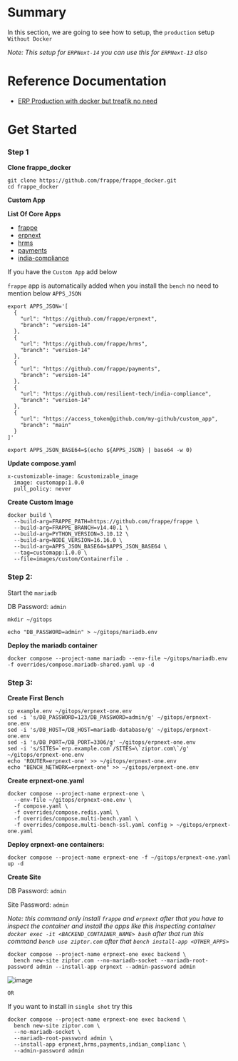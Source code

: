 # Summary
In this section, we are going to see how to setup,  the `production` setup `Without Docker`

*Note: This setup for `ERPNext-14` you can use this for `ERPNext-13` also*

# Reference Documentation
* [ERP Production with docker but treafik no need](https://discuss.frappe.io/t/erp-production-with-docker-but-treafik-no-need/106371/1)

# Get Started
### Step 1
**Clone frappe_docker**
```
git clone https://github.com/frappe/frappe_docker.git
cd frappe_docker
```
**Custom App**

**List Of Core Apps**

* [frappe](https://github.com/frappe/frappe/tree/version-14)
* [erpnext](https://github.com/frappe/erpnext/tree/version-14)
* [hrms](https://github.com/frappe/hrms/tree/version-14)
* [payments](https://github.com/frappe/payments/tree/version-14)
* [india-compliance](https://github.com/resilient-tech/india-compliance/tree/version-14)

If you have the `Custom App` add below

`frappe` app is automatically added when you install the `bench` no need to mention below `APPS_JSON`

```
export APPS_JSON='[
  {
    "url": "https://github.com/frappe/erpnext",
    "branch": "version-14"
  },
  {
    "url": "https://github.com/frappe/hrms",
    "branch": "version-14"
  },
  {
    "url": "https://github.com/frappe/payments",
    "branch": "version-14"
  },
  {
    "url": "https://github.com/resilient-tech/india-compliance",
    "branch": "version-14"
  },
  {
    "url": "https://access_token@github.com/my-github/custom_app",
    "branch": "main"
  }
]'
```

```
export APPS_JSON_BASE64=$(echo ${APPS_JSON} | base64 -w 0)
```

**Update compose.yaml**
```
x-customizable-image: &customizable_image
  image: customapp:1.0.0
  pull_policy: never
```
**Create Custom Image**
```
docker build \
  --build-arg=FRAPPE_PATH=https://github.com/frappe/frappe \
  --build-arg=FRAPPE_BRANCH=v14.40.1 \
  --build-arg=PYTHON_VERSION=3.10.12 \
  --build-arg=NODE_VERSION=16.16.0 \
  --build-arg=APPS_JSON_BASE64=$APPS_JSON_BASE64 \
  --tag=customapp:1.0.0 \
  --file=images/custom/Containerfile .
```


### Step 2:
Start the `mariadb`

DB Password: `admin`
```
mkdir ~/gitops
```

```
echo "DB_PASSWORD=admin" > ~/gitops/mariadb.env
```

**Deploy the mariadb container**
```
docker compose --project-name mariadb --env-file ~/gitops/mariadb.env -f overrides/compose.mariadb-shared.yaml up -d
```

### Step 3:
**Create First Bench**

```
cp example.env ~/gitops/erpnext-one.env
sed -i 's/DB_PASSWORD=123/DB_PASSWORD=admin/g' ~/gitops/erpnext-one.env
sed -i 's/DB_HOST=/DB_HOST=mariadb-database/g' ~/gitops/erpnext-one.env
sed -i 's/DB_PORT=/DB_PORT=3306/g' ~/gitops/erpnext-one.env
sed -i 's/SITES=`erp.example.com`/SITES=\`ziptor.com\`/g' ~/gitops/erpnext-one.env
echo 'ROUTER=erpnext-one' >> ~/gitops/erpnext-one.env
echo "BENCH_NETWORK=erpnext-one" >> ~/gitops/erpnext-one.env
```
**Create erpnext-one.yaml**
```
docker compose --project-name erpnext-one \
  --env-file ~/gitops/erpnext-one.env \
  -f compose.yaml \
  -f overrides/compose.redis.yaml \
  -f overrides/compose.multi-bench.yaml \
  -f overrides/compose.multi-bench-ssl.yaml config > ~/gitops/erpnext-one.yaml
```

**Deploy erpnext-one containers:**
```
docker compose --project-name erpnext-one -f ~/gitops/erpnext-one.yaml up -d
```

**Create Site**

DB Password: `admin`

Site Password: `admin`

*Note: this command only install `frappe` and `erpnext` after that you have to inspect the container and install the apps like this inspecting container `docker exec -it <BACKEND_CONTAINER_NAME> bash` after that run this command `bench use ziptor.com` after that `bench install-app <OTHER_APPS>`*
```
docker compose --project-name erpnext-one exec backend \
  bench new-site ziptor.com --no-mariadb-socket --mariadb-root-password admin --install-app erpnext --admin-password admin
```
![image](https://github.com/Antony-M1/erp-single-server/assets/96291963/ffc91cc2-e6fb-4f3c-934e-0ff8051ea8e0)


`OR`

If you want to install in `single shot` try this
```
docker compose --project-name erpnext-one exec backend \
  bench new-site ziptor.com \
  --no-mariadb-socket \
  --mariadb-root-password admin \
  --install-app erpnext,hrms,payments,indian_complianc \
  --admin-password admin

```
